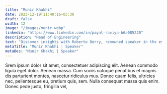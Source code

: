```yaml
---
title: "Munir Khakhi"
date: 2023-12-19T11:40:16+05:30
draft: false
width: 12
image: "/images/munir.webp"
linkedin: "https://www.linkedin.com/in/payal-raviya-b6a085220"
description: "Head of Engineering"
text: "Discover insights with Roberto Berry, renowned speaker in the events industry. Join us at Eventchamp for an unforgettable experience."
metaTitle: "Munir Khakhi | Speaker"
metaDes: "Munir Khakhi | Speaker"
---
```



Srem ipsum dolor sit amet, consectetuer adipiscing elit. Aenean
commodo ligula eget dolor. Aenean massa. Cum sociis natoque penatibus
et magnis dis parturient montes, nascetur ridiculus mus. Donec quam
felis, ultricies nec, pellentesque eu, pretium quis, sem. Nulla
consequat massa quis enim. Donec pede justo, fringilla vel,
